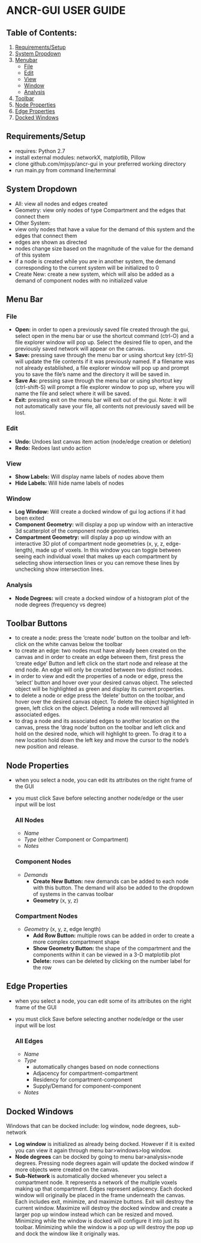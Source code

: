 # ANCR-GUI USER GUIDE

## Table of Contents:
1. [Requirements/Setup](https://github.com/mjsyp/ancr-gui#requirementssetup)
2. [System Dropdown](https://github.com/mjsyp/ancr-gui#system-dropdown)
3. [Menubar](https://github.com/mjsyp/ancr-gui#menu-bar)
	* [File](https://github.com/mjsyp/ancr-gui#file)
	* [Edit](https://github.com/mjsyp/ancr-gui#edit)
	* [View](https://github.com/mjsyp/ancr-gui#view)
	* [Window](https://github.com/mjsyp/ancr-gui#window)
	* [Analysis](https://github.com/mjsyp/ancr-gui#analysis)
4. [Toolbar](https://github.com/mjsyp/ancr-gui#toolbar-buttons)
5. [Node Properties](https://github.com/mjsyp/ancr-gui#node-properties)
6. [Edge Properties](https://github.com/mjsyp/ancr-gui#edge-properties)
7. [Docked Windows](https://github.com/mjsyp/ancr-gui#docked-windows)


## Requirements/Setup
* requires: Python 2.7
* install external modules: networkX, matplotlib, Pillow
* clone github.com/mjsyp/ancr-gui in your preferred working directory
* run main.py from command line/terminal


## System Dropdown
* All: view all nodes and edges created 
* Geometry: view only nodes of type Compartment and the edges that connect them
* Other System: 
* view only nodes that have a value for the demand of this system and the edges that connect them
* edges are shown as directed
* nodes change size based on the magnitude of the value for the demand of this system
* if a node is created while you are in another system, the demand corresponding to the current system will be initialized to 0
* Create New: create a new system, which will also be added as a demand of component nodes with no initialized value


## Menu Bar

### File
* __Open:__ in order to open a previously saved file created through the gui, select open in the menu bar or use the shortcut command (ctrl-O) and a file explorer window will pop up. Select the desired file to open, and the previously saved network will appear on the canvas. 
* __Save:__ pressing save through the menu bar or using shortcut key (ctrl-S) will update the file contents if it was previously named. If a filename was not already established, a file explorer window will pop up and prompt you to save the file’s name and the directory it will be saved in. 
* __Save As:__ pressing save through the menu bar or using shortcut key (ctrl-shift-S) will prompt a file explorer window to pop up, where you will name the file and select where it will be saved. 
* __Exit:__ pressing exit on the menu bar will exit out of the gui. Note: it will not automatically save your file, all contents not previously saved will be lost.  

### Edit
* __Undo:__ Undoes last canvas item action (node/edge creation or deletion)
* __Redo:__ Redoes last undo action
	
### View
* __Show Labels:__ Will display name labels of nodes above them 
* __Hide Labels:__ Will hide name labels of nodes
	
### Window
* __Log Window:__ Will create a docked window of gui log actions if it had been exited
* __Component Geometry:__ will display a pop up window with an interactive 3d scatterplot of the component node geometries. 
* __Compartment Geometry:__ will display a pop up window with an interactive 3D plot of compartment node geometries (x, y, z, edge-length), made up of voxels. In this window you can toggle between seeing each individual voxel that makes up each compartment by selecting show intersection lines or you can remove these lines by unchecking show intersection lines. 

### Analysis
* __Node Degrees:__ will create a docked window of a histogram plot of the node degrees (frequency vs degree)


## Toolbar Buttons
* to create a node: press the ‘create node’ button on the toolbar and left-click on the white canvas below the toolbar
* to create an edge: two nodes must have already been created on the canvas and in order to create an edge between them, first press the ‘create edge’ Button and left click on the start node and release at the end node. An edge will only be created between two distinct nodes.
* in order to view and edit the properties of a node or edge, press the ‘select’ button and hover over your desired canvas object. The selected object will be highlighted as green and display its current properties.
* to delete a node or edge press the ‘delete’ button on the toolbar, and hover over the desired canvas object. To delete the object highlighted in green, left click on the object. Deleting a node will removed all associated edges. 
* to drag a node and its associated edges to another location on the canvas, press the ‘drag node’ button on the toolbar and left click and hold on the desired node, which will highlight to green. To drag it to a new location hold down the left key and move the cursor to the node’s new position and release.


## Node Properties
* when you select a node, you can edit its attributes on the right frame of the GUI
* you must click Save before selecting another node/edge or the user input will be lost

	### All Nodes
	* _Name_
	* _Type_ (either Component or Compartment)
	* _Notes_

	### Component Nodes
	* _Demands_
		* __Create New Button:__ new demands can be added to each node with this button. The demand will also be added to the dropdown of systems in the canvas toolbar
		* __Geometry__ (x, y, z)

	### Compartment Nodes
	* _Geometry_ (x, y, z, edge length)
		* __Add Row Button:__ multiple rows can be added in order to create a more complex compartment shape
		* __Show Geometry Button:__ the shape of the compartment and the components within it can be viewed in a 3-D matplotlib plot
		* __Delete:__ rows can be deleted by clicking on the number label for the row


## Edge Properties
* when you select a node, you can edit some of its attributes on the right frame of the GUI
* you must click Save before selecting another node/edge or the user input will be lost

	### All Edges
	* _Name_
	* _Type_
		* automatically changes based on node connections
		* Adjacency for compartment-compartment
		* Residency for compartment-component
		* Supply/Demand for component-component
	* _Notes_


## Docked Windows
Windows that can be docked include: log window, node degrees, sub-network
* __Log window__ is initialized as already being docked. However if it is exited you can view it again through menu bar>windows>log window. 
* __Node degrees__ can be docked by going to menu bar>analysis>node degrees. Pressing node degrees again will update the docked window if more objects were created on the canvas. 
* __Sub-Network__ is automatically docked whenever you select a compartment node. It represents a network of the multiple voxels making up that compartment. Edges represent adjacency. 
Each docked window will originally be placed in the frame underneath the canvas. Each includes exit, minimize, and maximize buttons. Exit will destroy the current window. Maximize will destroy the docked window and create a larger pop up window instead which can be resized and moved. Minimizing while the window is docked will configure it into just its toolbar. Minimizing while the window is a pop up will destroy the pop up and dock the window like it originally was. 
